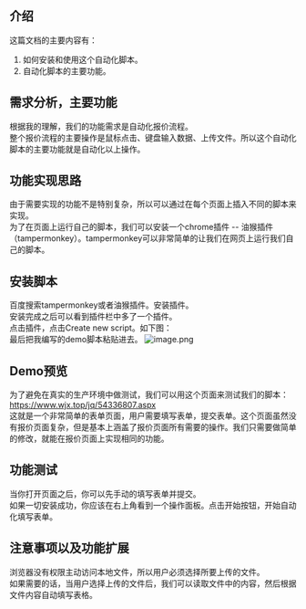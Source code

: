 ## 介绍
这篇文档的主要内容有：
1. 如何安装和使用这个自动化脚本。
2. 自动化脚本的主要功能。

## 需求分析，主要功能
根据我的理解，我们的功能需求是自动化报价流程。   
整个报价流程的主要操作是鼠标点击、键盘输入数据、上传文件。所以这个自动化脚本的主要功能就是自动化以上操作。

## 功能实现思路
由于需要实现的功能不是特别复杂，所以可以通过在每个页面上插入不同的脚本来实现。   
为了在页面上运行自己的脚本，我们可以安装一个chrome插件 -- 油猴插件（tampermonkey）。tampermonkey可以非常简单的让我们在网页上运行我们自己的脚本。

## 安装脚本
百度搜索tampermonkey或者油猴插件。安装插件。   
安装完成之后可以看到插件栏中多了一个插件。   
点击插件，点击Create new script。如下图：  
最后把我编写的demo脚本粘贴进去。
![image.png](http://note.youdao.com/yws/res/75/WEBRESOURCE2305dfe27838406af65cb1a8a74eca17)


## Demo预览
为了避免在真实的生产环境中做测试，我们可以用这个页面来测试我们的脚本：   
https://www.wjx.top/jq/54336807.aspx   
这就是一个非常简单的表单页面，用户需要填写表单，提交表单。这个页面虽然没有报价页面复杂，但是基本上涵盖了报价页面所有需要的操作。我们只需要做简单的修改，就能在报价页面上实现相同的功能。   

## 功能测试
当你打开页面之后，你可以先手动的填写表单并提交。   
如果一切安装成功，你应该在右上角看到一个操作面板。点击开始按钮，开始自动化填写表单。


## 注意事项以及功能扩展
浏览器没有权限主动访问本地文件，所以用户必须选择所要上传的文件。   
如果需要的话，当用户选择上传的文件后，我们可以读取文件中的内容，然后根据文件内容自动填写表格。
